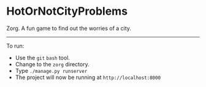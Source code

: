 HotOrNotCityProblems
====================

Zorg. A fun game to find out the worries of a city.

---

To run:

 - Use the `git` `bash` tool.
 - Change to the `zorg` directory.
 - Type `./manage.py runserver`
 - The project will now be running at `http://localhost:8000`
 
 
